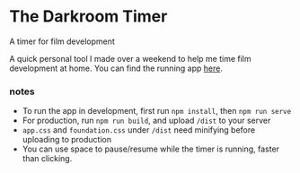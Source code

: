 The Darkroom Timer
==============

A timer for film development

A quick personal tool I made over a weekend to help me time film development at home. You can find the running app [here](http://jerome-arfouche.com/darkroom).


### notes
- To run the app in development, first run `npm install`, then `npm run serve`  
- For production, run `npm run build`, and upload `/dist` to your server  
- `app.css` and `foundation.css` under `/dist` need minifying before uploading to production  
- You can use space to pause/resume while the timer is running, faster than clicking.  
